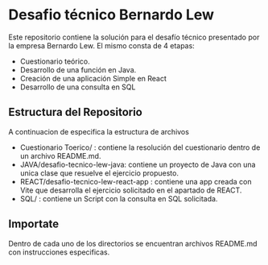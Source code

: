 # Desafio técnico Bernardo Lew

Este repositorio contiene la solución para el desafío técnico presentado por la empresa Bernardo Lew. El mismo consta de 4 etapas:
- Cuestionario teórico.
- Desarrollo de una función en Java.
- Creación de una aplicación Simple en React
- Desarrollo de una consulta en SQL

## Estructura del Repositorio

A continuacion de especifica la estructura de archivos

- Cuestionario Toerico/ : contiene la resolución del cuestionario dentro de un archivo README.md.
- JAVA/desafio-tecnico-lew-java: contiene un proyecto de Java con una unica clase que resuelve el ejercicio propuesto.
- REACT/desafio-tecnico-lew-react-app : contiene una app creada con Vite que desarrolla el ejercicio solicitado en el apartado de REACT.
- SQL/ : contiene un Script con la consulta en SQL solicitada.

## Importate
Dentro de cada uno de los directorios se encuentran archivos README.md con instrucciones especificas.